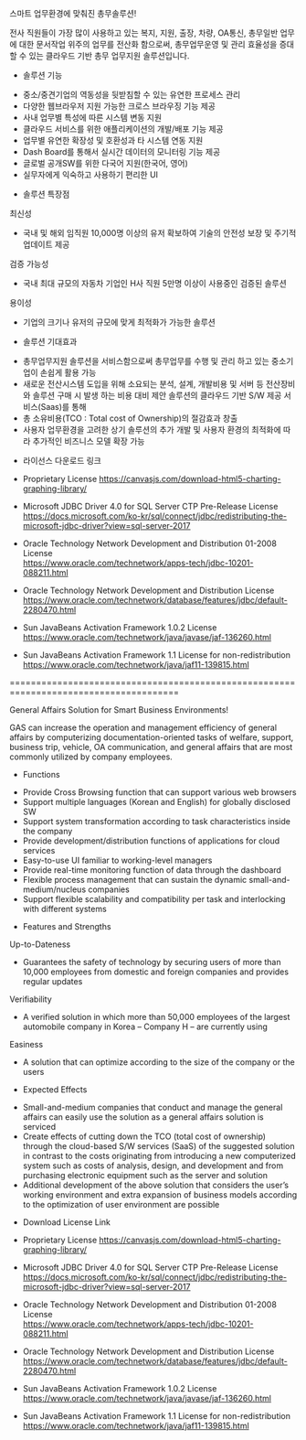 스마트 업무환경에 맞춰진 총무솔루션!

전사 직원들이 가장 많이 사용하고 있는 복지, 지원, 출장, 차량, OA통신, 총무일반 업무에 대한 문서작업 위주의 업무를 전산화 함으로써, 총무업무운영 및 관리 효율성을 증대할 수 있는 클라우드 기반 총무 업무지원 솔루션입니다.


* 솔루션 기능
- 중소/중견기업의 역동성을 뒷받침할 수 있는 유연한 프로세스 관리
- 다양한 웹브라우저 지원 가능한 크로스 브라우징 기능 제공
- 사내 업무별 특성에 따른 시스템 변동 지원
- 클라우드 서비스를 위한 애플리케이션의 개발/배포 기능 제공
- 업무별 유연한 확장성 및 호환성과 타 시스템 연동 지원
- Dash Board를 통해서 실시간 데이터의 모니터링 기능 제공
- 글로벌 공개SW를 위한 다국어 지원(한국어, 영어)
- 실무자에게 익숙하고 사용하기 편리한 UI


* 솔루션 특장점

최신성
- 국내 및 해외 임직원 10,000명 이상의 유저 확보하여 기술의 안전성 보장 및 주기적 업데이트 제공


검증 가능성 
- 국내 최대 규모의 자동차 기업인 H사 직원 5만명 이상이 사용중인 검증된 솔루션


용이성
- 기업의 크기나 유저의 규모에 맞게 최적화가 가능한 솔루션


* 솔루션 기대효과
- 총무업무지원 솔루션을 서비스함으로써 총무업무를 수행 및 관리 하고 있는 중소기업이 손쉽게 활용 가능
- 새로운 전산시스템 도입을 위해 소요되는 분석, 설계, 개발비용 및 서버 등 전산장비와 솔루션 구매 시 발생 하는 비용 대비 제안 솔루션의 클라우드 기반 S/W 제공 서비스(Saas)를 통해
- 총 소유비용(TCO : Total cost of Ownership)의 절감효과 창출
- 사용자 업무환경을 고려한 상기 솔루션의 추가 개발 및 사용자 환경의 최적화에 따라 추가적인 비즈니스 모델 확장 가능


* 라이선스 다운로드 링크
- Proprietary License
https://canvasjs.com/download-html5-charting-graphing-library/

- Microsoft JDBC Driver 4.0 for SQL Server CTP Pre-Release License
https://docs.microsoft.com/ko-kr/sql/connect/jdbc/redistributing-the-microsoft-jdbc-driver?view=sql-server-2017

- Oracle Technology Network Development and Distribution 01-2008 License  
https://www.oracle.com/technetwork/apps-tech/jdbc-10201-088211.html

- Oracle Technology Network Development and Distribution License
https://www.oracle.com/technetwork/database/features/jdbc/default-2280470.html

- Sun JavaBeans Activation Framework 1.0.2 License
https://www.oracle.com/technetwork/java/javase/jaf-136260.html

- Sun JavaBeans Activation Framework 1.1 License for non-redistribution
https://www.oracle.com/technetwork/java/jaf11-139815.html


======================================================================================

General Affairs Solution for Smart Business Environments!

GAS can increase the operation and management efficiency of general affairs by computerizing documentation-oriented tasks of welfare, support, business trip, vehicle, OA communication, and general affairs that are most commonly utilized by company employees.

* Functions
- Provide Cross Browsing function that can support various web browsers
- Support multiple languages (Korean and English) for globally disclosed SW
- Support system transformation according to task characteristics inside the company
- Provide development/distribution functions of applications for cloud services
- Easy-to-use UI familiar to working-level managers
- Provide real-time monitoring function of data through the dashboard
- Flexible process management that can sustain the dynamic small-and-medium/nucleus companies
- Support flexible scalability and compatibility per task and interlocking with different systems



* Features and Strengths

Up-to-Dateness
- Guarantees the safety of technology by securing users of more than 10,000 employees from domestic and foreign companies and provides regular updates

Verifiability
- A verified solution in which more than 50,000 employees of the largest automobile company in Korea – Company H – are currently using

Easiness
- A solution that can optimize according to the size of the company or the users


* Expected Effects
- Small-and-medium companies that conduct and manage the general affairs can easily use the solution as a general affairs solution is serviced
- Create effects of cutting down the TCO (total cost of ownership) through the cloud-based S/W services (SaaS) of the suggested solution in contrast to the costs originating from introducing a new computerized system such as costs of analysis, design, and development and from purchasing electronic equipment such as the server and solution
- Additional development of the above solution that considers the user’s working environment and extra expansion of business models according to the optimization of user environment are possible


* Download License Link
- Proprietary License
https://canvasjs.com/download-html5-charting-graphing-library/

- Microsoft JDBC Driver 4.0 for SQL Server CTP Pre-Release License
https://docs.microsoft.com/ko-kr/sql/connect/jdbc/redistributing-the-microsoft-jdbc-driver?view=sql-server-2017

- Oracle Technology Network Development and Distribution 01-2008 License  
https://www.oracle.com/technetwork/apps-tech/jdbc-10201-088211.html

- Oracle Technology Network Development and Distribution License
https://www.oracle.com/technetwork/database/features/jdbc/default-2280470.html

- Sun JavaBeans Activation Framework 1.0.2 License
https://www.oracle.com/technetwork/java/javase/jaf-136260.html

- Sun JavaBeans Activation Framework 1.1 License for non-redistribution
https://www.oracle.com/technetwork/java/jaf11-139815.html

